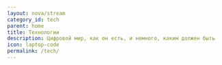 ```yaml
---
layout: nova/stream
category_id: tech
parent: home
title: Технологии
description: Цифровой мир, как он есть, и немного, каким должен быть
icon: laptop-code
permalink: /tech/
---
```

